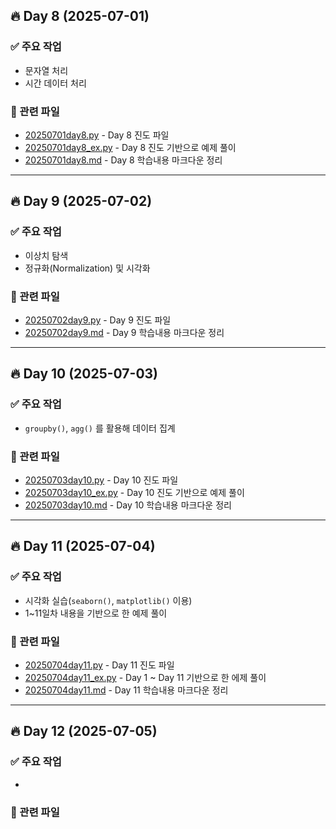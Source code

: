 ## 🔥 Day 8 (2025-07-01)

### ✅ 주요 작업
- 문자열 처리
- 시간 데이터 처리

### 📂 관련 파일
- [20250701day8.py](day1/20250701day8.py) - Day 8 진도 파일
- [20250701day8_ex.py](day1/20250701day8_ex.py) - Day 8 진도 기반으로 예제 풀이
- [20250701day8.md](day1/20250701day8.md) - Day 8 학습내용 마크다운 정리
---

## 🔥 Day 9 (2025-07-02)

### ✅ 주요 작업
- 이상치 탐색
- 정규화(Normalization) 및 시각화

### 📂 관련 파일
- [20250702day9.py](day2/20250702day9.py) - Day 9 진도 파일
- [20250702day9.md](day2/20250702day9.md) - Day 9 학습내용 마크다운 정리
---

## 🔥 Day 10 (2025-07-03)

### ✅ 주요 작업
- `groupby()`, `agg()` 를 활용해 데이터 집계

### 📂 관련 파일
- [20250703day10.py](day3/20250703day10.py) - Day 10 진도 파일
- [20250703day10_ex.py](day3/20250703day10_ex.py) - Day 10 진도 기반으로 예제 풀이
- [20250703day10.md](day3/20250703day10.md) - Day 10 학습내용 마크다운 정리
----
## 🔥 Day 11 (2025-07-04)

### ✅ 주요 작업
- 시각화 실습(`seaborn()`, `matplotlib()` 이용)
- 1~11일차 내용을 기반으로 한 예제 풀이

### 📂 관련 파일
- [20250704day11.py](day4/20250704day11.py) - Day 11 진도 파일
- [20250704day11_ex.py](day4/20250704day11_ex.py) - Day 1 ~ Day 11 기반으로 한 에제 풀이
- [20250704day11.md](day4/20250704day11.md) - Day 11 학습내용 마크다운 정리
---
## 🔥 Day 12 (2025-07-05)

### ✅ 주요 작업
- 

### 📂 관련 파일



